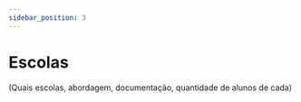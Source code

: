 ```yaml
---
sidebar_position: 3
---
```


# Escolas

(Quais escolas, abordagem, documentação, quantidade de alunos de cada)